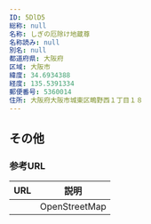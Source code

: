 ```yaml
---
ID: 5DlD5
総称: null
名称: しぎの厄除け地蔵尊
名称読み: null
別名: null
都道府県: 大阪府
区域: 大阪市
緯度: 34.6934388
経度: 135.5391334
郵便番号: 5360014
住所: 大阪府大阪市城東区鴫野西１丁目１８
---
```


## その他

### 参考URL

| URL | 説明          |
| --- | ------------- |
|     | OpenStreetMap |
